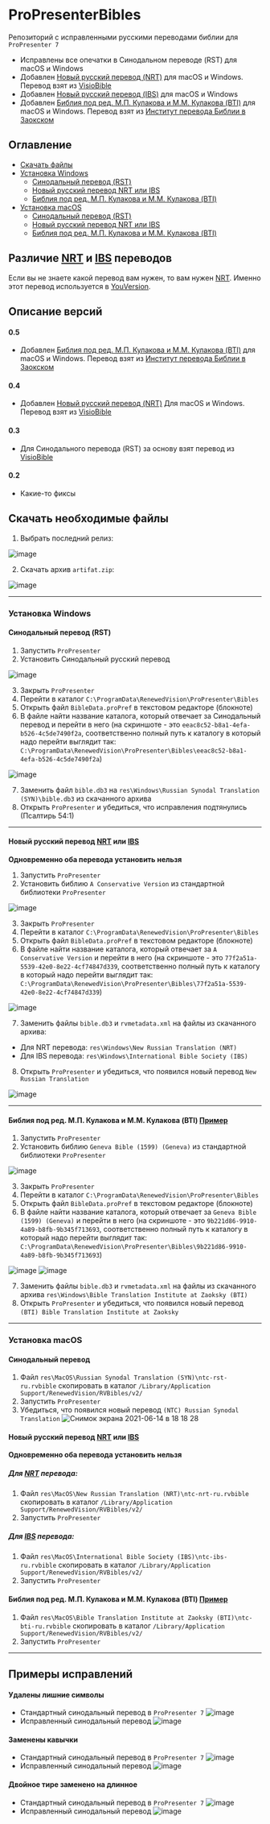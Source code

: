 # ProPresenterBibles


Репозиторий с исправленными русскими переводами библии для `ProPresenter 7`

- Исправлены все опечатки в Синодальном переводе (RST) для macOS и Windows
- Добавлен [Новый русский перевод (NRT)](https://www.bible.com/ru/bible/143/GEN.1.%D0%9D%D0%A0%D0%9F) для macOS и Windows. Перевод взят из [VisioBible](https://www.visiobible.org.ua/?page=main)
- Добавлен [Новый русский перевод (IBS)](https://bookscafe.net/book/bibliya-bibliya_novyy_russkiy_perevod_ibs-200255.html) для macOS и Windows
- Добавлен [Библия под ред. М.П. Кулакова и М.М. Кулакова (BTI)](https://www.bible.com/ru/bible/313/GEN.1.BTI) для macOS и Windows. Перевод взят из [Институт перевода Библии в Заокском](https://www.ph4.org/b4_1.php)


## Оглавление

- [Скачать файлы](#скачать-необходимые-файлы)
- [Установка Windows](#установка-windows)
   - [Синодальный перевод (RST)](#синодальный-перевод-rst)
   - [Новый русский перевод NRT или IBS](#новый-русский-перевод-nrt-или-ibs)
   - [Библия под ред. М.П. Кулакова и М.М. Кулакова (BTI)](#библия-под-ред-мп-кулакова-и-мм-кулакова-bti-пример)
- [Установка macOS](#установка-macos)
   - [Синодальный перевод (RST)](#синодальный-перевод)
   - [Новый русский перевод NRT или IBS](#новый-русский-перевод-nrt-или-ibs-1)
   - [Библия под ред. М.П. Кулакова и М.М. Кулакова (BTI)](#библия-под-ред-мп-кулакова-и-мм-кулакова-bti-пример-1)


## Различие [NRT](https://www.bible.com/ru/bible/143/GEN.1.%D0%9D%D0%A0%D0%9F) и [IBS](https://bookscafe.net/book/bibliya-bibliya_novyy_russkiy_perevod_ibs-200255.html) переводов
   Если вы не знаете какой перевод вам нужен, то вам нужен [NRT](https://www.bible.com/ru/bible/143/GEN.1.%D0%9D%D0%A0%D0%9F). Именно этот перевод используется в [YouVersion](https://www.bible.com/).


## Описание версий

#### 0.5

- Добавлен [Библия под ред. М.П. Кулакова и М.М. Кулакова (BTI)](https://www.bible.com/ru/bible/313/GEN.1.BTI) для macOS и Windows. Перевод взят из [Институт перевода Библии в Заокском](https://www.ph4.org/b4_1.php)


#### 0.4

- Добавлен [Новый русский перевод (NRT)](https://www.bible.com/ru/bible/143/GEN.1.%D0%9D%D0%A0%D0%9F) Для macOS и Windows. Перевод взят из [VisioBible](https://www.visiobible.org.ua/?page=main)


#### 0.3

- Для Синодального перевода (RST) за основу взят перевод из [VisioBible](https://www.visiobible.org.ua/?page=main) 

#### 0.2

- Какие-то фиксы


## Скачать необходимые файлы

1. Выбрать последний релиз:

![image](https://user-images.githubusercontent.com/15382949/123510831-0d829700-d697-11eb-95c7-16e981aea303.png)

2. Скачать архив `artifat.zip`:

![image](https://user-images.githubusercontent.com/15382949/123510839-1e330d00-d697-11eb-86c8-65d8700eb8be.png)

---

### Установка Windows

#### Синодальный перевод (RST)
1. Запустить `ProPresenter`
2. Установить Синодальный русский перевод

![image](https://user-images.githubusercontent.com/15382949/123508598-d5288c00-d689-11eb-9d18-f911955cec48.png)

3. Закрыть `ProPresenter`
4. Перейти в каталог `C:\ProgramData\RenewedVision\ProPresenter\Bibles`
5. Открыть файл `BibleData.proPref` в текстовом редакторе (блокноте)
6. В файле найти название каталога, который отвечает за Синодальный перевод и перейти в него (на скриншоте - это `eeac8c52-b8a1-4efa-b526-4c5de7490f2a`, соответственно полный путь к каталогу в который надо перейти выглядит так: `C:\ProgramData\RenewedVision\ProPresenter\Bibles\eeac8c52-b8a1-4efa-b526-4c5de7490f2a`) 

![image](https://user-images.githubusercontent.com/15382949/123508776-ee7e0800-d68a-11eb-87cb-c9bbfdd9d759.png)

7. Заменить файл `bible.db3` на `res\Windows\Russian Synodal Translation (SYN)\bible.db3` из скачанного архива
8. Открыть `ProPresenter` и убедиться, что исправления подтянулись (Псалтирь 54:1)

---

#### Новый русский перевод [NRT](https://www.bible.com/ru/bible/143/GEN.1.%D0%9D%D0%A0%D0%9F) или [IBS](https://bookscafe.net/book/bibliya-bibliya_novyy_russkiy_perevod_ibs-200255.html)

**Одновременно оба перевода установить нельзя**

1. Запустить `ProPresenter`
2. Установить библию `A Conservative Version` из стандартной библиотеки `ProPresenter`

![image](https://user-images.githubusercontent.com/15382949/123509033-af50b680-d68c-11eb-95ff-361e4ed0ae16.png)

3. Закрыть `ProPresenter`
4. Перейти в каталог `C:\ProgramData\RenewedVision\ProPresenter\Bibles`
5. Открыть файл `BibleData.proPref` в текстовом редакторе (блокноте)
6. В файле найти название каталога, который отвечает за `A Conservative Version` и перейти в него (на скриншоте - это `77f2a51a-5539-42e0-8e22-4cf74847d339`, соответственно полный путь к каталогу в который надо перейти выглядит так: `C:\ProgramData\RenewedVision\ProPresenter\Bibles\77f2a51a-5539-42e0-8e22-4cf74847d339`) 

![image](https://user-images.githubusercontent.com/15382949/123509100-0bb3d600-d68d-11eb-995f-e48ab68a68c7.png)

7. Заменить файлы `bible.db3` и `rvmetadata.xml` на файлы из скачанного архива: 
- Для NRT перевода: `res\Windows\New Russian Translation (NRT)`
- Для IBS перевода: `res\Windows\International Bible Society (IBS)`
8. Открыть `ProPresenter` и убедиться, что появился новый перевод `New Russian Translation` 

![image](https://user-images.githubusercontent.com/15382949/123509520-6e0dd600-d68f-11eb-913a-295feee101f0.png)

---

#### Библия под ред. М.П. Кулакова и М.М. Кулакова (BTI) [Пример](https://www.bible.com/ru/bible/313/GEN.1.BTI)

1. Запустить `ProPresenter`
2. Установить библию `Geneva Bible (1599) (Geneva)` из стандартной библиотеки `ProPresenter`

![image](https://github.com/SlowBroshka/ProPresenterBibles/assets/15382949/3e41089a-3b5e-4b23-a56f-54f38c8e1ff8)

3. Закрыть `ProPresenter`
4. Перейти в каталог `C:\ProgramData\RenewedVision\ProPresenter\Bibles`
5. Открыть файл `BibleData.proPref` в текстовом редакторе (блокноте)
6. В файле найти название каталога, который отвечает за `Geneva Bible (1599) (Geneva)` и перейти в него (на скриншоте - это `9b221d86-9910-4a89-b8fb-9b345f713693`, соответственно полный путь к каталогу в который надо перейти выглядит так: `C:\ProgramData\RenewedVision\ProPresenter\Bibles\9b221d86-9910-4a89-b8fb-9b345f713693`) 

![image](https://github.com/SlowBroshka/ProPresenterBibles/assets/15382949/13840982-914d-4485-b8a2-ea57a0224f7a)
![image](https://github.com/SlowBroshka/ProPresenterBibles/assets/15382949/7b9e706d-47f8-4fd0-84d2-f46c6e6b3637)


7. Заменить файлы `bible.db3` и `rvmetadata.xml` на файлы из скачанного архива `res\Windows\Bible Translation Institute at Zaoksky (BTI)`
8. Открыть `ProPresenter` и убедиться, что появился новый перевод `(BTI) Bible Translation Institute at Zaoksky` 

---

### Установка macOS

#### Синодальный перевод

1. Файл `res\MacOS\Russian Synodal Translation (SYN)\ntc-rst-ru.rvbible` скопировать в каталог `/Library/Application Support/RenewedVision/RVBibles/v2/`
2. Запустить `ProPresenter`
3. Убедиться, что появился новый перевод `(NTC) Russian Synodal Translation`
   ![Снимок экрана 2021-06-14 в 18 18 28](https://user-images.githubusercontent.com/15382949/123508496-4ae02800-d689-11eb-9b6c-b3fbed078172.png)


#### Новый русский перевод [NRT](https://www.bible.com/ru/bible/143/GEN.1.%D0%9D%D0%A0%D0%9F) или [IBS](https://bookscafe.net/book/bibliya-bibliya_novyy_russkiy_perevod_ibs-200255.html)

**Одновременно оба перевода установить нельзя**

##### Для [NRT](https://www.bible.com/ru/bible/143/GEN.1.%D0%9D%D0%A0%D0%9F) перевода:

1. Файл `res\MacOS\New Russian Translation (NRT)\ntc-nrt-ru.rvbible` скопировать в каталог `/Library/Application Support/RenewedVision/RVBibles/v2/`
2. Запустить `ProPresenter`

##### Для [IBS](https://bookscafe.net/book/bibliya-bibliya_novyy_russkiy_perevod_ibs-200255.html) перевода:
1. Файл `res\MacOS\International Bible Society (IBS)\ntc-ibs-ru.rvbible` скопировать в каталог `/Library/Application Support/RenewedVision/RVBibles/v2/`
2. Запустить `ProPresenter`


#### Библия под ред. М.П. Кулакова и М.М. Кулакова (BTI) [Пример](https://www.bible.com/ru/bible/313/GEN.1.BTI)

1. Файл `res\MacOS\Bible Translation Institute at Zaoksky (BTI)\ntc-bti-ru.rvbible` скопировать в каталог `/Library/Application Support/RenewedVision/RVBibles/v2/`
2. Запустить `ProPresenter`


---

## Примеры исправлений

#### Удалены лишние символы
- Стандартный синодальный перевод в `ProPresenter 7`
![image](https://user-images.githubusercontent.com/15382949/123508125-defcc000-d686-11eb-9bdb-d9dbfc32f8eb.png)
- Исправленный синодальный перевод
![image](https://user-images.githubusercontent.com/15382949/123508329-26378080-d688-11eb-97af-f20a1d7f35e3.png)

#### Заменены кавычки
- Стандартный синодальный перевод в `ProPresenter 7`
![image](https://user-images.githubusercontent.com/15382949/123508153-153a3f80-d687-11eb-95b0-2c0deabc709c.png)
- Исправленный синодальный перевод
![image](https://user-images.githubusercontent.com/15382949/123508333-318aac00-d688-11eb-9788-182d9e8badbb.png)

#### Двойное тире заменено на длинное
- Стандартный синодальный перевод в `ProPresenter 7`
![image](https://user-images.githubusercontent.com/15382949/123508141-fd62bb80-d686-11eb-8807-47e911290c13.png)
- Исправленный синодальный перевод
![image](https://user-images.githubusercontent.com/15382949/123508339-3bacaa80-d688-11eb-9bdc-8ae4acd8003d.png)
